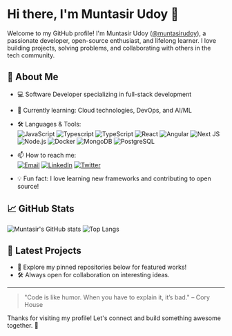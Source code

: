 # Hi there, I'm Muntasir Udoy 👋

Welcome to my GitHub profile! I'm Muntasir Udoy ([@muntasirudoy](https://github.com/muntasirudoy)), a passionate developer, open-source enthusiast, and lifelong learner. I love building projects, solving problems, and collaborating with others in the tech community.

## 🚀 About Me

- 💻 Software Developer specializing in full-stack development
- 🌱 Currently learning: Cloud technologies, DevOps, and AI/ML
- 🛠️ Languages & Tools:  
  ![JavaScript](https://img.shields.io/badge/-JavaScrip-black?style=flat-square&logo=javascript)
  ![Typescript](https://img.shields.io/badge/-Typescript-black?style=flat-square&logo=typescript)
  ![TypeScript](https://img.shields.io/badge/-TypeScript-black?style=flat-square&logo=typescript)
  ![React](https://img.shields.io/badge/-React-black?style=flat-square&logo=react)
  ![Angular](https://img.shields.io/badge/-Angular-black?style=flat-square&logo=angular)
  ![Next JS](https://img.shields.io/badge/-NextJs-black?style=flat-square&logo=nextjs)
  ![Node.js](https://img.shields.io/badge/-Node.js-black?style=flat-square&logo=node.js)
  ![Docker](https://img.shields.io/badge/-Docker-black?style=flat-square&logo=docker)
  ![MongoDB](https://img.shields.io/badge/-MongoDB-black?style=flat-square&logo=mongodb)
  ![PostgreSQL](https://img.shields.io/badge/-PostgreSQL-black?style=flat-square&logo=postgresql)

- 📫 How to reach me:  
  [![Email](https://img.shields.io/badge/-Email-black?style=flat-square&logo=gmail)](mailto:muntasirudoy@gmail.com)
  [![LinkedIn](https://img.shields.io/badge/-LinkedIn-black?style=flat-square&logo=linkedin)](https://linkedin.com/in/muntasirudoy)
  [![Twitter](https://img.shields.io/badge/-Twitter-black?style=flat-square&logo=twitter)](https://twitter.com/muntasirudoy)

- 💡 Fun fact: I love learning new frameworks and contributing to open source!

## 📈 GitHub Stats

![Muntasir's GitHub stats](https://github-readme-stats.vercel.app/api?username=muntasirudoy&show_icons=true&theme=radical)
![Top Langs](https://github-readme-stats.vercel.app/api/top-langs/?username=muntasirudoy&layout=compact&theme=radical)

## 📝 Latest Projects

- 🌟 Explore my pinned repositories below for featured works!
- 🛠️ Always open for collaboration on interesting ideas.

---

> "Code is like humor. When you have to explain it, it’s bad." – Cory House

Thanks for visiting my profile! Let's connect and build something awesome together. 🚀

